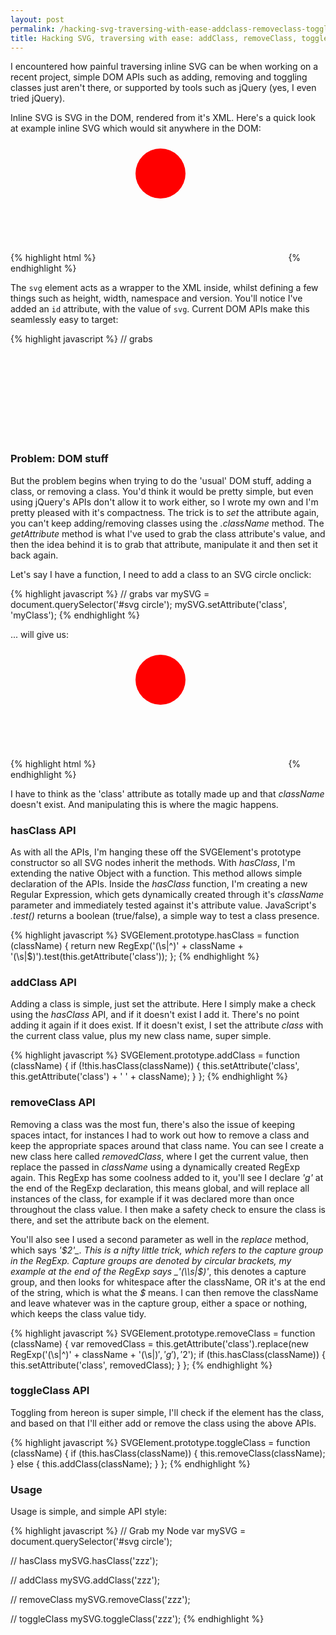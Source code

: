 ```yaml
---
layout: post
permalink: /hacking-svg-traversing-with-ease-addclass-removeclass-toggleclass-functions
title: Hacking SVG, traversing with ease: addClass, removeClass, toggleClass functions
---
```


I encountered how painful traversing inline SVG can be when working on a recent project, simple DOM APIs such as adding, removing and toggling classes just aren't there, or supported by tools such as jQuery (yes, I even tried jQuery).

Inline SVG is SVG in the DOM, rendered from it's XML. Here's a quick look at example inline SVG which would sit anywhere in the DOM:

{% highlight html %}
<svg id="svg" xmlns="http://www.w3.org/2000/svg" version="1.1" height="190">
  <circle cx="100" cy="50" r="40" fill="red" />
</svg>
{% endhighlight %}

The `svg` element acts as a wrapper to the XML inside, whilst defining a few things such as height, width, namespace and version. You'll notice I've added an `id` attribute, with the value of `svg`. Current DOM APIs make this seamlessly easy to target:

{% highlight javascript %}
// grabs <svg>
var mySVG = document.querySelector('#svg');
{% endhighlight %}

### Problem: DOM stuff

But the problem begins when trying to do the 'usual' DOM stuff, adding a class, or removing a class. You'd think it would be pretty simple, but even using jQuery's APIs don't allow it to work either, so I wrote my own and I'm pretty pleased with it's compactness. The trick is to _set_ the attribute again, you can't keep adding/removing classes using the _.className_ method. The _getAttribute_ method is what I've used to grab the class attribute's value, and then the idea behind it is to grab that attribute, manipulate it and then set it back again.

Let's say I have a function, I need to add a class to an SVG circle onclick:

{% highlight javascript %}
// grabs <circle>
var mySVG = document.querySelector('#svg circle');
mySVG.setAttribute('class', 'myClass');
{% endhighlight %}

... will give us:

{% highlight html %}
<svg id="svg" xmlns="http://www.w3.org/2000/svg" version="1.1" height="190">
  <circle cx="100" cy="50" r="40" fill="red" class="myClass" />
</svg>
{% endhighlight %}

I have to think as the 'class' attribute as totally made up and that _className_ doesn't exist. And manipulating this is where the magic happens.

### hasClass API
As with all the APIs, I'm hanging these off the SVGElement's prototype constructor so all SVG nodes inherit the methods. With _hasClass_, I'm extending the native Object with a function. This method allows simple declaration of the APIs. Inside the _hasClass_ function, I'm creating a new Regular Expression, which gets dynamically created through it's _className_ parameter and immediately tested against it's attribute value. JavaScript's _.test()_ returns a boolean (true/false), a simple way to test a class presence.

{% highlight javascript %}
SVGElement.prototype.hasClass = function (className) {
  return new RegExp('(\\s|^)' + className + '(\\s|$)').test(this.getAttribute('class'));
};
{% endhighlight %}

### addClass API
Adding a class is simple, just set the attribute. Here I simply make a check using the _hasClass_ API, and if it doesn't exist I add it. There's no point adding it again if it does exist. If it doesn't exist, I set the attribute _class_ with the current class value, plus my new class name, super simple.

{% highlight javascript %}
SVGElement.prototype.addClass = function (className) {
  if (!this.hasClass(className)) {
    this.setAttribute('class', this.getAttribute('class') + ' ' + className);
  }
};
{% endhighlight %}

### removeClass API
Removing a class was the most fun, there's also the issue of keeping spaces intact, for instances I had to work out how to remove a class and keep the appropriate spaces around that class name. You can see I create a new class here called _removedClass_, where I get the current value, then replace the passed in _className_ using a dynamically created RegExp again. This RegExp has some coolness added to it, you'll see I declare _'g'_ at the end of the RegExp declaration, this means global, and will replace all instances of the class, for example if it was declared more than once throughout the class value. I then make a safety check to ensure the class is there, and set the attribute back on the element.

You'll also see I used a second parameter as well in the _replace_ method, which says _'$2'_. This is a nifty little trick, which refers to the capture group in the RegExp. Capture groups are denoted by circular brackets, my example at the end of the RegExp says _'(\\s|$)'_, this denotes a capture group, and then looks for whitespace after the className, OR it's at the end of the string, which is what the _$_ means. I can then remove the className and leave whatever was in the capture group, either a space or nothing, which keeps the class value tidy.

{% highlight javascript %}
SVGElement.prototype.removeClass = function (className) {
  var removedClass = this.getAttribute('class').replace(new RegExp('(\\s|^)' + className + '(\\s|$)', 'g'), '$2');
  if (this.hasClass(className)) {
    this.setAttribute('class', removedClass);
  }
};
{% endhighlight %}

### toggleClass API
Toggling from hereon is super simple, I'll check if the element has the class, and based on that I'll either add or remove the class using the above APIs.

{% highlight javascript %}
SVGElement.prototype.toggleClass = function (className) {
  if (this.hasClass(className)) {
    this.removeClass(className);
  } else {
    this.addClass(className);
  }
};
{% endhighlight %}

### Usage
Usage is simple, and simple API style:

{% highlight javascript %}
// Grab my Node
var mySVG = document.querySelector('#svg circle');

// hasClass
mySVG.hasClass('zzz');

// addClass
mySVG.addClass('zzz');

// removeClass
mySVG.removeClass('zzz');

// toggleClass
mySVG.toggleClass('zzz');
{% endhighlight %}
